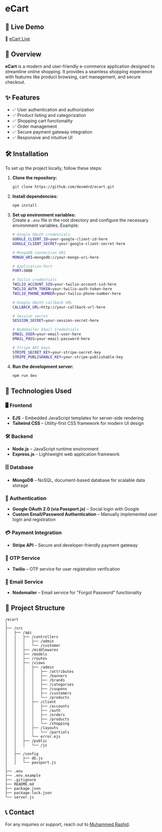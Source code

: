 # eCart  

## 🚀 Live Demo  
🔗 [eCart Live](https://ecart.in.net/)  

## 📌 Overview  
**eCart** is a modern and user-friendly e-commerce application designed to streamline online shopping. It provides a seamless shopping experience with features like product browsing, cart management, and secure checkout.  

## ✨ Features  
- ✅ User authentication and authorization  
- ✅ Product listing and categorization  
- ✅ Shopping cart functionality  
- ✅ Order management  
- ✅ Secure payment gateway integration  
- ✅ Responsive and intuitive UI  

## 🛠️ Installation  
To set up the project locally, follow these steps:  

1. **Clone the repository:**  
   ```sh
   git clone https://github.com/devmdrd/ecart.git
   ```

2. **Install dependencies:**  
   ```sh
   npm install
   ```

3. **Set up environment variables:**  
   Create a `.env` file in the root directory and configure the necessary environment variables. Example:  
   ```sh
   # Google OAuth credentials
   GOOGLE_CLIENT_ID=your-google-client-id-here
   GOOGLE_CLIENT_SECRET=your-google-client-secret-here
   
   # MongoDB connection URI
   MONGO_URI=mongodb://your-mongo-uri-here
   
   # Application Port
   PORT=3000
   
   # Twilio credentials
   TWILIO_ACCOUNT_SID=your-twilio-account-sid-here
   TWILIO_AUTH_TOKEN=your-twilio-auth-token-here
   TWILIO_PHONE_NUMBER=your-twilio-phone-number-here
   
   # Google OAuth callback URL
   CALLBACK_URL=http://your-callback-url-here
   
   # Session secret
   SESSION_SECRET=your-session-secret-here
   
   # Nodemailer Email Credentials
   EMAIL_USER=your-email-user-here
   EMAIL_PASS=your-email-password-here
   
   # Stripe API keys
   STRIPE_SECRET_KEY=your-stripe-secret-key
   STRIPE_PUBLISHABLE_KEY=your-stripe-publishable-key
   ```

4. **Run the development server:**  
   ```sh
   npm run dev
   ```

## 🔧 Technologies Used

### 🖥️ Frontend
- **EJS** – Embedded JavaScript templates for server-side rendering
- **Tailwind CSS** – Utility-first CSS framework for modern UI design

### 🛠️ Backend
- **Node.js** – JavaScript runtime environment
- **Express.js** – Lightweight web application framework

### 🗄️ Database
- **MongoDB** – NoSQL, document-based database for scalable data storage

### 🔐 Authentication
- **Google OAuth 2.0 (via Passport.js)** – Social login with Google
- **Custom Email/Password Authentication** – Manually implemented user login and registration

### 💳 Payment Integration
- **Stripe API** – Secure and developer-friendly payment gateway

### 📱 OTP Service
- **Twilio** – OTP service for user registration verification

### 📧 Email Service
- **Nodemailer** – Email service for "Forgot Password" functionality

## 📂 Project Structure  
```
/ecart
│
├── /src
│   ├── /api
│   │   ├── /controllers
│   │   │   ├── /admin
│   │   │   └── /customer
│   │   ├── /middlewares
│   │   ├── /models
│   │   ├── /routes
│   │   ├── /views
│   │   │   ├── /admin
│   │   │   │   ├── /attributes
│   │   │   │   ├── /banners
│   │   │   │   ├── /brands
│   │   │   │   ├── /categories
│   │   │   │   ├── /coupons
│   │   │   │   ├── /customers
│   │   │   │   └── /products
│   │   │   ├── /client
│   │   │   │   ├── /accounts
│   │   │   │   ├── /auth
│   │   │   │   ├── /orders
│   │   │   │   ├── /products
│   │   │   │   └── /shopping
│   │   │   ├── /layouts
│   │   │   │   └── /partials
│   │   │   └── error.ejs
│   │   ├── /public
│   │   │   └── /js
│   │
│   ├── /config
│   │   ├── db.js
│   │   └── passport.js
│
├── .env
├── .env.example
├── .gitignore
├── README.md
├── package.json
├── package-lock.json
└── server.js
```  

## 📞 Contact  
For any inquiries or support, reach out to [Muhammed Rashid](mailto:mdrd.muhammedrashid@gmail.com).  

